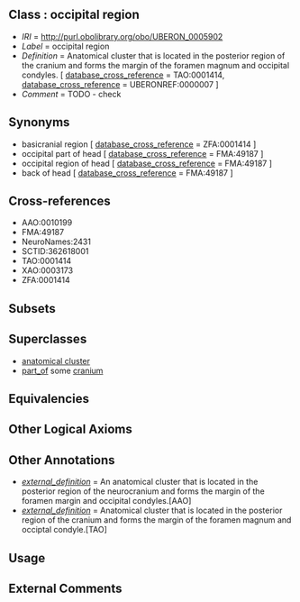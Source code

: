
## Class : occipital region

 * *IRI* = http://purl.obolibrary.org/obo/UBERON_0005902
 * *Label* = occipital region
 * *Definition* = Anatomical cluster that is located in the posterior region of the cranium and forms the margin of the foramen magnum and occipital condyles. [ [database_cross_reference](../../ef/oboInOwl#hasDbXref.md) = TAO:0001414, [database_cross_reference](../../ef/oboInOwl#hasDbXref.md) = UBERONREF:0000007 ]
 * *Comment* = TODO - check

## Synonyms

 * basicranial region [ [database_cross_reference](../../ef/oboInOwl#hasDbXref.md) = ZFA:0001414 ]
 * occipital part of head [ [database_cross_reference](../../ef/oboInOwl#hasDbXref.md) = FMA:49187 ]
 * occipital region of head [ [database_cross_reference](../../ef/oboInOwl#hasDbXref.md) = FMA:49187 ]
 * back of head [ [database_cross_reference](../../ef/oboInOwl#hasDbXref.md) = FMA:49187 ]

## Cross-references

 * AAO:0010199
 * FMA:49187
 * NeuroNames:2431
 * SCTID:362618001
 * TAO:0001414
 * XAO:0003173
 * ZFA:0001414

## Subsets


## Superclasses

 * [anatomical cluster](../../UBERON/77/UBERON_0000477.md)
 * [part_of](../../BFO/50/BFO_0000050.md) some [cranium](../../UBERON/28/UBERON_0003128.md)

## Equivalencies


## Other Logical Axioms


## Other Annotations

 * *[external_definition](../../UBPROP/01/UBPROP_0000001.md)* = An anatomical cluster that is located in the posterior region of the neurocranium and forms the margin of the foramen margin and occipital condyles.[AAO]
 * *[external_definition](../../UBPROP/01/UBPROP_0000001.md)* = Anatomical cluster that is located in the posterior region of the cranium and forms the margin of the foramen magnum and occiptal condyle.[TAO]

## Usage


## External Comments

